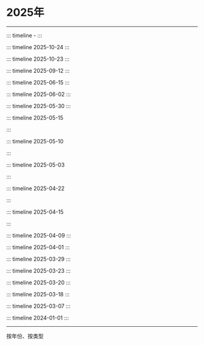 # 2025年

<Linkcard 
  title="年度总结 [ ⬜ ✅]" 
  description="本年度还未过完哦" 
  type="full"
  /> 

------



::: timeline -
<Linkcard 
  url="/blog/docs/blog/2025/20250902_尚硅谷微信小程序开发教程" 
  title="[Wechat]尚硅谷微信小程序开发教程" 
  description="尚硅谷微信小程序开发教程，最新版微信小程序项目实战"
  logo="/blog/icon/wechat-mini.png"
  type="full"
  /> 
:::



::: timeline 2025-10-24
<Linkcard 
  url="/blog/docs/blog/2025/20251023_SpringBoot动态化开启定时任务" 
  title="[Java]JDK新特性" 
  description="Lambda表达式，Optional，Stream流"
  logo="/blog/icon/java.png"
  type="full"
  /> 
:::



::: timeline 2025-10-23
<Linkcard 
  url="/blog/docs/blog/2025/20251023_SpringBoot动态化开启定时任务" 
  title="[Java]SpringBoot动态化开启定时任务" 
  description="SpringBoot动态化开启定时任务"
  logo="/blog/icon/springboot.png"
  type="full"
  /> 
:::



::: timeline 2025-09-12
<Linkcard 
  url="/blog/docs/blog/2025/20250912_支持访问多个URL路径前缀" 
  title="[Java]支持访问多个URL路径前缀" 
  description="支持访问多个URL路径前缀"
  logo="/blog/icon/spring.png"
  type="full"
  /> 
:::



::: timeline 2025-06-15
<Linkcard 
  url="/blog/docs/blog/2025/20250615_Linux安装清华源解决DNS访问不通的问题" 
  title="[Linux]Linux安装清华源解决DNS访问不通的问题" 
  description="Linux安装清华源解决DNS访问不通的问题"
  logo="/blog/icon/linux.png"
  type="full"
  /> 
:::



::: timeline 2025-06-02
<Linkcard 
  url="/blog/docs/blog/2025/20250602_Python课后练习" 
  title="[Python]Python课后练习" 
  description="用Python语法解决具体的问题"
  logo="/blog/icon/python.png"
  type="full"
  /> 
:::



::: timeline 2025-05-30
<Linkcard 
  url="/blog/docs/blog/2025/20250530_分布式任务调度平台XXL-JOB" 
  title="[Java]分布式任务调度平台XXL-JOB" 
  description="XXL-JOB是一个分布式任务调度平台，开发迅速、学习简单、轻量级、易扩展"
  logo="/blog/icon/xxljob.png"
  type="full"
  /> 
:::



::: timeline 2025-05-15
<Linkcard 
  url="/blog/docs/blog/2025/20250515_使用AlibabaCanal同步数据库" 
  title="[Java]使用AlibabaCanal同步数据库" 
  description="基于 MySQL 数据库增量日志解析，提供增量数据订阅和消费"
  logo="/blog/icon/alibaba.png"
  type="full"
  /> 

:::



::: timeline 2025-05-10
<Linkcard 
  url="/blog/docs/blog/2025/20250510_Swagger文档" 
  title="[Java]Swagger文档" 
  description="SpringBoot集成Swagger3编写API接口文档"
  logo="/blog/icon/swagger.png"
  type="full"
  /> 

:::



::: timeline 2025-05-03
<Linkcard 
  url="/blog/docs/blog/2025/20250503_爬取B站视频、评论和弹幕" 
  title="[Python]爬取B站视频、评论和弹幕" 
  description="爬取B站视频、评论和弹幕"
  logo="/blog/icon/bilibili.png"
  type="full"
  /> 

:::



::: timeline 2025-04-22
<Linkcard 
  url="/blog/docs/blog/2025/20250422_爬取腾讯TV视频" 
  title="[Python]爬取腾讯TV视频" 
  description="爬取腾讯视频首页的任意一个视频到本地"
  logo="/blog/icon/txsp.png"
  type="full"
  /> 

:::



::: timeline 2025-04-15
<Linkcard 
  url="/blog/docs/blog/2025/20250415_爬取当当图书畅销榜" 
  title="[Python]爬取当当图书畅销榜" 
  description="爬取当当图书畅销榜的书名、作者等信息到CSV表格中"
  logo="/blog/icon/python.png"
  type="full"
  /> 

:::



::: timeline 2025-04-09
<Linkcard 
  url="/blog/docs/blog/2025/20250409_爬取雪球沪A成交额信息" 
  title="[Python]爬取雪球沪A成交额信息" 
  description="爬取雪球沪A成交额信息到CVS表格中，并将数据在图表中展示"
  logo="/blog/icon/stock.png"
  type="full"
  /> 
:::



::: timeline 2025-04-01
<Linkcard 
  url="/blog/docs/blog/2025/20250401_JUL原生日志框架" 
  title="[Java]JUL原生日志框架" 
  description="Java原生日志框架，不需要引入第三方依赖，使用简单，但主流项目中现在很少使用了"
  logo="/blog/icon/log.png"
  type="full"
  /> 
:::



::: timeline 2025-03-29
<Linkcard 
  url="/blog/docs/blog/2025/20250329_使用Lombok神级插件简化代码" 
  title="[Java]使用Lombok神级插件简化代码" 
  description="速通Lombok所有使用技巧和底层原理"
  logo="/blog/icon/lombok.png"
  type="full"
  /> 
:::



::: timeline 2025-03-23
<Linkcard 
  url="/blog/docs/blog/2025/20250323_尚硅谷DeepSeek使用教程" 
  title="[GPT]尚硅谷DeepSeek使用教程" 
  description="教程地址：<a href=https://www.bilibili.com/video/BV1uqKGeZEy1/?spm_id_from=333.1387.homepage.video_card.click>点击观看视频</a>"
  description2="描述：8大技巧、4大避坑 + DeepSeek本地部署" 
  description3="时长：02:17:25"
  logo="/blog/icon/deepseek.png"
  type="full"
  /> 
:::



::: timeline 2025-03-20
<Linkcard 
  url="https://picx-docs.xpoet.cn/usage-guide/get-start.html" 
  title="[Tools]PicX图床使用手册" 
  description="PicX 图床服务功能基于 GitHub API 实现" 
  logo="https://picx-docs.xpoet.cn/images/logo.png"
  type="full"
  /> 
:::



::: timeline 2025-03-18
<Linkcard 
  url="/blog/docs/blog/2025/20250318_三步走解决提交GitHub超时的问题" 
  title="[Git]三步走解决提交GitHub超时的问题" 
  description="使用 [谷歌DNS/GitHub520] + [SSH协议] 完美解决提交GitHub超时问题" 
  logo="/blog/icon/github.png"
  type="full"
  /> 
:::



::: timeline 2025-03-07
<Linkcard 
  url="/blog/docs/guide/develop/webapp/vitepress/" 
  title="[Vue]使用VitePress搭建在线博客" 
  description=" 使用Markdown 编写文档并将其部署到GitHub Page站点" 
  logo="/blog/icon/vitepress.png"
  type="full"
  /> 
:::



::: timeline 2024-01-01
<Linkcard 
  url="/blog/docs/blog/topic/funtl/" 
  title="[教程]鲁斯菲尔-李卫民" 
  description="Java全栈知识实战化讲解"
  logo="/blog/icon/qainfeng.png"
  type="full"
  /> 
:::

------

按年份、按类型
